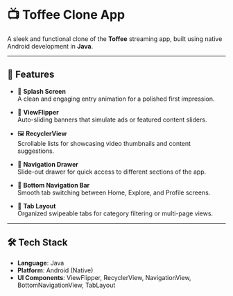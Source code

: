 # 📺 Toffee Clone App

A sleek and functional clone of the **Toffee** streaming app, built using native Android development in **Java**.

---

## 🚀 Features

- 🚀 **Splash Screen**  
  A clean and engaging entry animation for a polished first impression.

- 🔁 **ViewFlipper**  
  Auto-sliding banners that simulate ads or featured content sliders.

- 🖼️ **RecyclerView**  
  Scrollable lists for showcasing video thumbnails and content suggestions.

- 📂 **Navigation Drawer**  
  Slide-out drawer for quick access to different sections of the app.

- 🔽 **Bottom Navigation Bar**  
  Smooth tab switching between Home, Explore, and Profile screens.

- 📑 **Tab Layout**  
  Organized swipeable tabs for category filtering or multi-page views.

---

## 🛠️ Tech Stack

- **Language**: Java  
- **Platform**: Android (Native)  
- **UI Components**: ViewFlipper, RecyclerView, NavigationView, BottomNavigationView, TabLayout  



